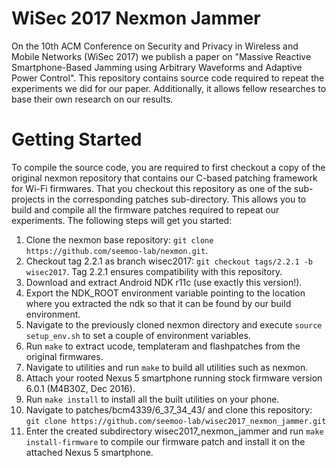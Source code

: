 # WiSec 2017 Nexmon Jammer

On the 10th ACM Conference on Security and Privacy in Wireless and Mobile Networks (WiSec 2017) 
we publish a paper on "Massive Reactive Smartphone-Based Jamming using Arbitrary Waveforms and 
Adaptive Power Control". This repository contains source code required to repeat the
experiments we did for our paper. Additionally, it allows fellow researches to base their own
research on our results.

# Getting Started

To compile the source code, you are required to first checkout a copy of the original nexmon
repository that contains our C-based patching framework for Wi-Fi firmwares. That you checkout
this repository as one of the sub-projects in the corresponding patches sub-directory. This 
allows you to build and compile all the firmware patches required to repeat our experiments.
The following steps will get you started:

1. Clone the nexmon base repository: `git clone https://github.com/seemoo-lab/nexmon.git`.
2. Checkout tag 2.2.1 as branch wisec2017: `git checkout tags/2.2.1 -b wisec2017`. Tag 2.2.1 ensures compatibility with this repository.
3. Download and extract Android NDK r11c (use exactly this version!).
4. Export the NDK_ROOT environment variable pointing to the location where you extracted the ndk so that it can be found by our build environment.
5. Navigate to the previously cloned nexmon directory and execute `source setup_env.sh` to set a couple of environment variables.
6. Run `make` to extract ucode, templateram and flashpatches from the original firmwares.
7. Navigate to utilities and run `make` to build all utilities such as nexmon.
8. Attach your rooted Nexus 5 smartphone running stock firmware version 6.0.1 (M4B30Z, Dec 2016).
9. Run `make install` to install all the built utilities on your phone.
10. Navigate to patches/bcm4339/6_37_34_43/ and clone this repository: `git clone https://github.com/seemoo-lab/wisec2017_nexmon_jammer.git`
11. Enter the created subdirectory wisec2017_nexmon_jammer and run `make install-firmware` to compile our firmware patch and install it on the attached Nexus 5 smartphone.
